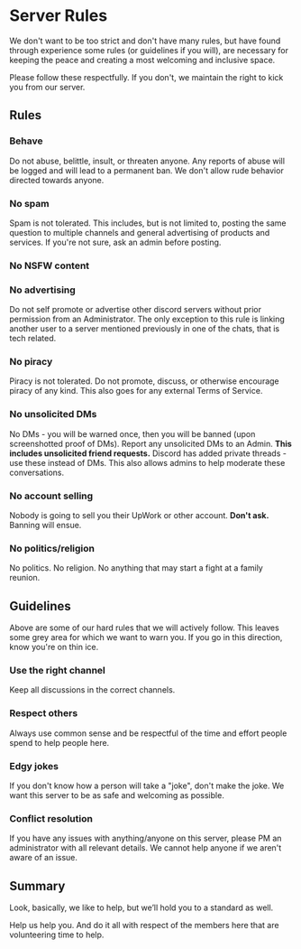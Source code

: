 # Server Rules

We don't want to be too strict and don't have many rules, but have found through experience some rules (or guidelines if you will), are necessary for keeping the peace and creating a most welcoming and inclusive space.

Please follow these respectfully. If you don't, we maintain the right to kick you from our server.

## Rules

### Behave

Do not abuse, belittle, insult, or threaten anyone. Any reports of abuse will be logged and will lead to a permanent ban. We don't allow rude behavior directed towards anyone.

### No spam

Spam is not tolerated. This includes, but is not limited to, posting the same question to multiple channels and general advertising of products and services. If you're not sure, ask an admin before posting.

### No NSFW content

### No advertising

Do not self promote or advertise other discord servers without prior permission from an Administrator. The only exception to this rule is linking another user to a server mentioned previously in one of the chats, that is tech related.

### No piracy

Piracy is not tolerated. Do not promote, discuss, or otherwise encourage piracy of any kind. This also goes for any external Terms of Service.

### No unsolicited DMs

No DMs - you will be warned once, then you will be banned (upon screenshotted proof of DMs). Report any unsolicited DMs to an Admin. **This includes unsolicited friend requests.** Discord has added private threads - use these instead of DMs. This also allows admins to help moderate these conversations.

### No account selling

Nobody is going to sell you their UpWork or other account. **Don't ask.** Banning will ensue.

### No politics/religion

No politics. No religion. No anything that may start a fight at a family reunion.

## Guidelines

Above are some of our hard rules that we will actively follow. This leaves some grey area for which we want to warn you. If you go in this direction, know you're on thin ice.

### Use the right channel

Keep all discussions in the correct channels.

### Respect others

Always use common sense and be respectful of the time and effort people spend to help people here.

### Edgy jokes

If you don't know how a person will take a "joke", don't make the joke. We want this server to be as safe and welcoming as possible.

### Conflict resolution

If you have any issues with anything/anyone on this server, please PM an administrator with all relevant details. We cannot help anyone if we aren't aware of an issue.

## Summary

Look, basically, we like to help, but we’ll hold you to a standard as well. 

Help us help you. And do it all with respect of the members here that are volunteering time to help.
